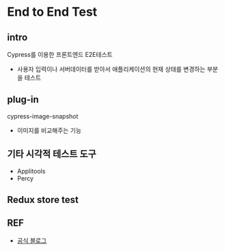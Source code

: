 # End to End Test

## intro

Cypress를 이용한 프론트엔드 E2E테스트

- 사용자 입력이나 서버데이터를 받아서 애플리케이션의 현재 상태를 변경하는 부분을 테스트

## plug-in

cypress-image-snapshot

- 이미지를 비교해주는 기능

## 기타 시각적 테스트 도구

- Applitools
- Percy

## Redux store test

## REF

- [공식 블로그](https://www.cypress.io/blog/2018/11/14/testing-redux-store/)
